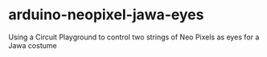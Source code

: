 # arduino-neopixel-jawa-eyes
Using a Circuit Playground to control two strings of Neo Pixels as eyes for a Jawa costume
